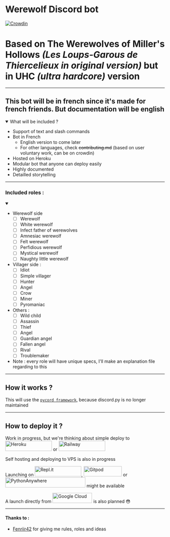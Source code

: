 # Werewolf Discord bot

[![Crowdin](https://badges.crowdin.net/werewolf-discord-bot/localized.svg)](https://crowdin.com/project/werewolf-discord-bot)

# Based on The Werewolves of Miller's Hollows *(Les Loups-Garous de Thiercelieux in original version)* but in UHC *(ultra hardcore)* version

---

## This bot will be in french since it's made for french friends. But documentation will be english

<details open>
  <summary>What will be included ?</summary>
  
  - Support of text and slash commands
  - Bot in French
    - English version to come later
    - For other languages, check ~~contributing.md~~ (based on user voluntary work, can be on crowdin)
  - Hosted on Heroku
  - Modular bot that anyone can deploy easily
  - Highly documented
  - Detailled storytelling
</details>

---
### Included roles :
<details open>
  <summary></summary>
  
- Werewolf side
  - [ ] Werewolf
  - [ ] White werewolf
  - [ ] Infect father of werewolves
  - [ ] Amnesiac werewolf
  - [ ] Felt werewolf
  - [ ] Perfidious werewolf
  - [ ] Mystical werewolf
  - [ ] Naughty little werewolf
- Villager side :
  - [ ] Idiot
  - [ ] Simple villager
  - [ ] Hunter
  - [ ] Angel
  - [ ] Crow
  - [ ] Miner
  - [ ] Pyromaniac
- Others :
  - [ ] Wild child
  - [ ] Assassin
  - [ ] Thief
  - [ ] Angel
  - [ ] Guardian angel
  - [ ] Fallen angel
  - [ ] Rival
  - [ ] Troublemaker
- Note : every role will have unique specs, I'll make an explanation file regarding to this
</details>

---

## How it works ?

This will use the [`pycord framework`](https://github.com/Pycord-Development/pycord), because discord.py is no longer maintained  

---

## How to deploy it ?

Work in progress, but we're thinking about simple deploy to 
<a href="https://heroku.com/deploy?template=https://github.com/EDM115/Werewolf_Discord_bot" target="_blank"><img src="https://www.herokucdn.com/deploy/button.svg" alt="Heroku" width="147" height="32" border="0"/></a> or 
<a href="https://railway.app/new/template?template=https://github.com/EDM115/Werewolf_Discord_bot" target="_blank"><img src="https://railway.app/button.svg" alt="Railway" width="147" height="32" border="0"/></a>  

Self hosting and deploying to VPS is also in progress  

Launching on 
<a href="https://repl.it/github/EDM115/Werewolf_Discord_bot}&ref=button" target="_blank"><img src="https://repl.it/badge/github/EDM115/Werewolf_Discord_bot" alt="Repl.it" width="147" height="32" border="0"/></a>, 
<a href="https://gitpod.io/#https://github.com/EDM115/Werewolf_Discord_bot" target="_blank"><img src="https://gitpod.io/button/open-in-gitpod.svg" alt="Gitpod" width="120" height="32" border="0"/></a> or 
<a href="https://www.pythonanywhere.com/" target="_blank"><img src="https://www.pythonanywhere.com/static/anywhere/images/PA-logo.svg" alt="PythonAnywhere" width="253" height="32" border="0"/></a> might be available  

A launch directly from 
<a href="https://console.cloud.google.com/" target="_blank"><img src="https://i.imgur.com/e3uIlI8.png" alt="Google Cloud" width="125" height="32" border="0"/></a> is also planned 😳  

---

#### Thanks to :
- [Fenriir42](https://github.com/Fenriir42) for giving me rules, roles and ideas
